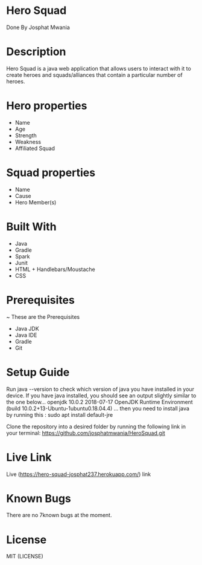 # Hero Squad
Done By Josphat Mwania

# Description

Hero Squad is a java web application that allows users to interact with it to create heroes and squads/alliances that contain a particular number of heroes.

# Hero properties 	
* Name	              
* Age	              
* Strength	          
* Weakness	
* Affiliated Squad	

# Squad properties
* Name
* Cause
* Hero Member(s)


# Built With
- Java
- Gradle
- Spark
- Junit
- HTML + Handlebars/Moustache
- CSS

# Prerequisites
~ These are the Prerequisites
- Java JDK
- Java IDE
- Gradle
- Git



# Setup Guide
Run java --version to check which version of java you have installed in your device. If you have java installed, you should see an output slightly similar to the one below...
openjdk 10.0.2 2018-07-17
OpenJDK Runtime Environment (build 10.0.2+13-Ubuntu-1ubuntu0.18.04.4)
... then you need to install java by running this : sudo apt install default-jre

Clone the repository into a desired folder by running the following link in your terminal: https://github.com/josphatmwania/HeroSquad.git


# Live Link
Live  (https://hero-squad-josphat237.herokuapp.com/) link

# Known Bugs
There are no 7known bugs at the moment.
# License
MIT (LICENSE)

